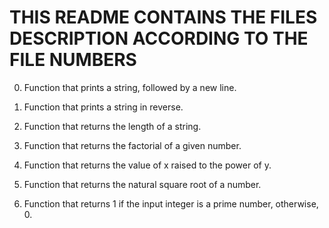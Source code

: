 # THIS README CONTAINS THE FILES DESCRIPTION ACCORDING TO THE FILE NUMBERS
0.	Function that prints a string, followed by a new line.	

1.	Function that prints a string in reverse.

2.	Function that returns the length of a string.

3.	Function that returns the factorial of a given number.

4.	Function that returns the value of x raised to the power of y.

5.	Function that returns the natural square root of a number.

6.	Function that returns 1 if the input integer is a prime number, otherwise, 0.
